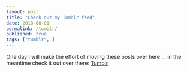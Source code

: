 ```yaml
---
layout: post
title: "Check out my Tumblr feed"
date: 2018-08-01
permalink: /tumblr/
published: true
tags: ["tumblr", ]
---
```


One day I will make the effort of moving these posts over here ... in the meantime check it out over there: [Tumblr](http://mathsphysicsscietc.tumblr.com/)
